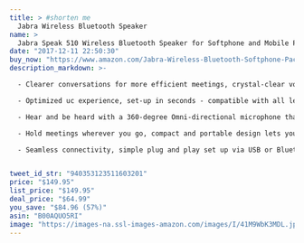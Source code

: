 ```yaml
---
title: > #shorten me
  Jabra Wireless Bluetooth Speaker
name: >
  Jabra Speak 510 Wireless Bluetooth Speaker for Softphone and Mobile Phone (U.S. Retail Packaging)
date: "2017-12-11 22:50:30"
buy_now: "https://www.amazon.com/Jabra-Wireless-Bluetooth-Softphone-Packaging/dp/B00AQUO5RI?psc=1&SubscriptionId=AKIAIA5RBQIWQVTCUEUQ&tag=coldcutdeals-20&linkCode=xm2&camp=2025&creative=165953&creativeASIN=B00AQUO5RI"
description_markdown: >-

  - Clearer conversations for more efficient meetings, crystal-clear voice experience ensures everyone is heard

  - Optimized uc experience, set-up in seconds - compatible with all leading uc platforms

  - Hear and be heard with a 360-degree Omni-directional microphone that picks up sounds from any angle

  - Hold meetings wherever you go, compact and portable design lets you hold conference calls anywhere

  - Seamless connectivity, simple plug and play set up via USB or Bluetooth to get your meetings started quickly.The models that are certified for Microsoft Skype for Business (Lync) support Microsoft Skype for Business in plug-and-play mode. These models support features for answering and ending calls, adjusting the volume and muting


tweet_id_str: "940353123511603201"
price: "$149.95"
list_price: "$149.95"
deal_price: "$64.99"
you_save: "$84.96 (57%)"
asin: "B00AQUO5RI"
image: "https://images-na.ssl-images-amazon.com/images/I/41M9WbK3MDL.jpg"
---
```


